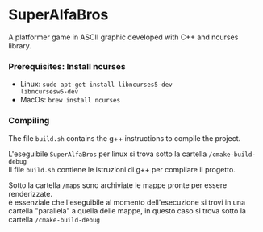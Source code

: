 # SuperAlfaBros
A platformer game in ASCII graphic developed with C++ and ncurses library. 

### Prerequisites: Install ncurses
- Linux: <code>sudo apt-get install libncurses5-dev libncursesw5-dev</code><br>
- MacOs: <code>brew install ncurses</code>

### Compiling
The file <code>build.sh</code> contains the g++ instructions to compile the project.

L'eseguibile <code>SuperAlfaBros</code> per linux si trova sotto la cartella <code>/cmake-build-debug</code><br>
Il file <code>build.sh</code> contiene le istruzioni di g++ per compilare il progetto.

Sotto la cartella <code>/maps</code> sono archiviate le mappe pronte per essere renderizzate.<br>
è essenziale che l'eseguibile al momento dell'esecuzione si trovi in una cartella "parallela" a quella delle mappe, in questo caso si trova sotto la cartella <code>/cmake-build-debug</code>
